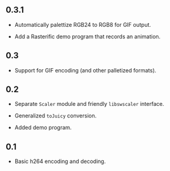 0.3.1
---

* Automatically palettize RGB24 to RGB8 for GIF output.

* Add a Rasterific demo program that records an animation.

0.3
---

* Support for GIF encoding (and other palletized formats).

0.2
---

* Separate `Scaler` module and friendly `libswscaler` interface.

* Generalized `toJuicy` conversion.

* Added demo program.

0.1
---

* Basic h264 encoding and decoding.
